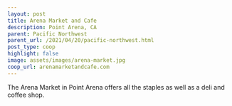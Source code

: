 ```yaml
---
layout: post
title: Arena Market and Cafe
description: Point Arena, CA
parent: Pacific Northwest
parent_url: /2021/04/20/pacific-northwest.html
post_type: coop
highlight: false
image: assets/images/arena-market.jpg
coop_url: arenamarketandcafe.com
---
```


The Arena Market in Point Arena offers all the staples as well as a deli and coffee shop.